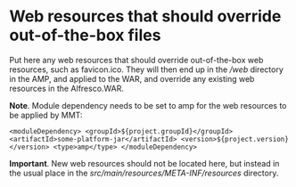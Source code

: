 # Web resources that should override out-of-the-box files

Put here any web resources that should override out-of-the-box
web resources, such as favicon.ico. They will then end up in the
*/web* directory in the AMP, and applied to the WAR, and override
any existing web resources in the Alfresco.WAR.

**Note**. Module dependency needs to be set to amp for the web resources to be applied by MMT:

`
<moduleDependency>
    <groupId>${project.groupId}</groupId>
    <artifactId>some-platform-jar</artifactId>
    <version>${project.version}</version>
    <type>amp</type>
</moduleDependency>
`

**Important**. New web resources should not be located here, but instead
               in the usual place in the *src/main/resources/META-INF/resources* directory.
